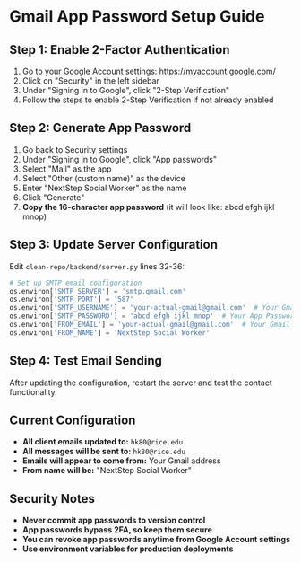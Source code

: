 # Gmail App Password Setup Guide

## Step 1: Enable 2-Factor Authentication
1. Go to your Google Account settings: https://myaccount.google.com/
2. Click on "Security" in the left sidebar
3. Under "Signing in to Google", click "2-Step Verification"
4. Follow the steps to enable 2-Step Verification if not already enabled

## Step 2: Generate App Password
1. Go back to Security settings
2. Under "Signing in to Google", click "App passwords"
3. Select "Mail" as the app
4. Select "Other (custom name)" as the device
5. Enter "NextStep Social Worker" as the name
6. Click "Generate"
7. **Copy the 16-character app password** (it will look like: abcd efgh ijkl mnop)

## Step 3: Update Server Configuration
Edit `clean-repo/backend/server.py` lines 32-36:

```python
# Set up SMTP email configuration
os.environ['SMTP_SERVER'] = 'smtp.gmail.com'
os.environ['SMTP_PORT'] = '587'
os.environ['SMTP_USERNAME'] = 'your-actual-gmail@gmail.com'  # Your Gmail address
os.environ['SMTP_PASSWORD'] = 'abcd efgh ijkl mnop'  # Your App Password (spaces removed)
os.environ['FROM_EMAIL'] = 'your-actual-gmail@gmail.com'  # Your Gmail address
os.environ['FROM_NAME'] = 'NextStep Social Worker'
```

## Step 4: Test Email Sending
After updating the configuration, restart the server and test the contact functionality.

## Current Configuration
- **All client emails updated to:** `hk80@rice.edu`
- **All messages will be sent to:** `hk80@rice.edu` 
- **Emails will appear to come from:** Your Gmail address
- **From name will be:** "NextStep Social Worker"

## Security Notes
- **Never commit app passwords to version control**
- **App passwords bypass 2FA, so keep them secure**
- **You can revoke app passwords anytime from Google Account settings**
- **Use environment variables for production deployments** 